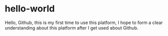 # hello-world
Hello, Github, this is my first time to use this platform, I hope to form a clear understanding about this platform after I get used about Github. 
